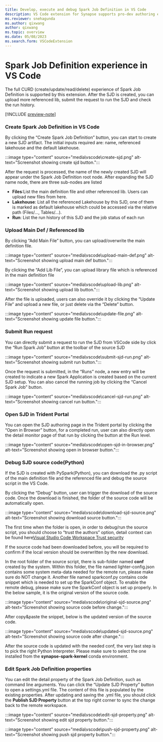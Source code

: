 ```yaml
---
title: Develop, execute and debug Spark Job Definition in VS Code
description: VS Code extension for Synapse supports pro-dev authoring experience of Spark Job Definition.
ms.reviewer: snehagunda
ms.author: qixwang
author: qixwang
ms.topic: overview
ms.date: 05/08/2023
ms.search.form: VSCodeExtension
---
```


# Spark Job Definition experience in VS Code

The full CURD (create/update/read/delete) experience of Spark Job Definition is supported by this extension. After the SJD is created, you can upload more referenced lib, submit the request to run the SJD and check the run history.

[!INCLUDE [preview-note](../includes/preview-note.md)]

### Create Spark Job Definition in VS Code
By clicking the “Create Spark Job Definition” button, you can start to create a new SJD artifact. The initial inputs required are: name, referenced lakehouse and the default lakehouse.

:::image type="content" source="media\vscode\create-sjd.png" alt-text="Screenshot showing create sjd button.":::

After the request is processed, the name of the newly created SJD will appear under the Spark Job Definition root node. After expanding the SJD name node, there are three sub-nodes are listed

- **Files**:List the main definition file and other referenced lib. Users can upload new files from here.
- **Lakehouse**: List all the referenced Lakehouse by this SJD, one of them is marked as default lakehouse which could be accessed via the relative path (Files/…, Tables/…).
- **Run**: List the run history of this SJD and the job status of each run

### Upload Main Def / Referenced lib 
By clicking “Add Main File” button, you can upload/overwrite the main definition file.

:::image type="content" source="media\vscode\upload-main-def.png" alt-text="Screenshot showing upload main def button.":::

By clicking the “Add Lib File”, you can upload library file which is referenced in the main definition file

:::image type="content" source="media\vscode\upload-lib.png" alt-text="Screenshot showing upload lib button.":::

After the file is uploaded, users can also override it by clicking the “Update File” and upload a new file, or just delete via the “Delete” button.

:::image type="content" source="media\vscode\update-file.png" alt-text="Screenshot showing update file button.":::

### Submit Run request
You can directly submit a request to run the SJD from VSCode side by click the “Run Spark Job” button at the toolbar of the source SJD

:::image type="content" source="media\vscode\submit-sjd-run.png" alt-text="Screenshot showing submit run button.":::

Once the request is submitted, in the “Runs” node, a new entry will be created to indicate a new Spark Application is created based on the current SJD setup. You can also cancel the running job by clicking the “Cancel Spark Job” button.

:::image type="content" source="media\vscode\cancel-sjd-run.png" alt-text="Screenshot showing cancel run button.":::

### Open SJD in Trident Portal
You can open the SJD authoring page in the Trident portal by clicking the “Open in Browser” button, for a completed run, user can also directly open the detail monitor page of that run by clicking the button at the Run level.

:::image type="content" source="media\vscode\open-sjd-in-browser.png" alt-text="Screenshot showing open in browser button.":::

### Debug SJD source code(Python)

If the SJD is created with PySpark(Python), you can download the .py script of the main definition file and the referenced file and debug the source script in the VS Code.

By clicking the “Debug” button, user can trigger the download of the source code. Once the download is finished, the folder of the source code will be automatically open.

:::image type="content" source="media\vscode\download-sjd-source.png" alt-text="Screenshot showing download source button.":::

The first time when the folder is open, in order to debug/run the source script, you should choose to “trust the authors” option, detail context can be found here[Visual Studio Code Workspace Trust security](https://code.visualstudio.com/docs/editor/workspace-trust)

If the source code had been downloaded before, you will be required to confirm if the local version should be overwritten by the new download.

In the root folder of the source script, there is sub-folder named **conf** created by the system. Within this folder, the file named lighter-config.json contains some system meta-data needed for the remote run, please make sure do NOT change it. Another file named sparkconf.py contains code snippet which is needed to set up the SparkConf object. To enable the remote debug, please make sure the SparkConf object is set up properly. In the below sample, it is the original version of the source code.

:::image type="content" source="media\vscode\original-sjd-source.png" alt-text="Screenshot showing source code before change.":::

After copy&paste the snippet, below is the updated version of the source code.

:::image type="content" source="media\vscode\updated-sjd-source.png" alt-text="Screenshot showing source code after change.":::

After the source code is updated with the needed conf, the very last step is to pick the right Python Interpreter. Please make sure to select the one installed from the **synapse-spark-kernel** conda environment.

### Edit Spark Job Definition properties

You can edit the detail property of the Spark Job Definition, such as command line arguments. You can click the “Update SJD Property” button to open a settings.yml file. The content of this file is populated by the existing properties. After updating and saving the .yml file, you should  click the **Publish SJD Property** button at the top right corner to sync the change back to the remote workspace.

:::image type="content" source="media\vscode\edit-sjd-property.png" alt-text="Screenshot showing edit sjd property button.":::

:::image type="content" source="media\vscode\push-sjd-property.png" alt-text="Screenshot showing push sjd property button.":::
